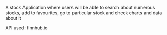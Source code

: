A stock Application where users will be able to search about numerous stocks, add to favourites, go to particular stock and check charts and data about it

API used: finnhub.io
